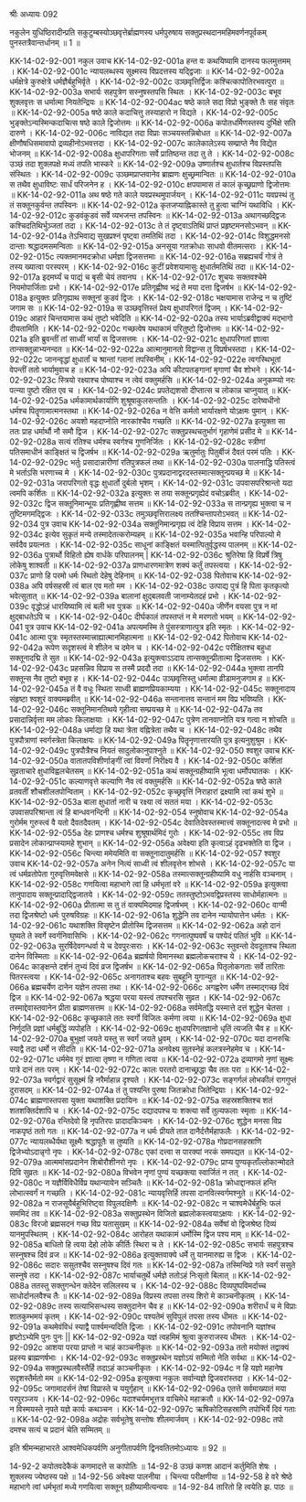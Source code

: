 श्रीः
अध्यायः 092

नकुलेन युधिष्ठिरादीन्प्रति सकुटुम्बस्योञ्छवृत्तेर्ब्राह्मणस्य धर्मपुरुषाय सक्तुप्रस्थदानमहिमवर्णनपूर्वकम् पुनस्तत्रैवान्तर्धानम् ॥ 1 ॥

KK-14-02-92-001	नकुल उवाच 
KK-14-02-92-001a	हन्त वः कथयिष्यामि दानस्य फलमुत्तमम् ।
KK-14-02-92-001c	न्यायलब्धस्य सूक्ष्मस्य विप्रदत्तस्य यद्द्विजाः ॥
KK-14-02-92-002a	धर्मक्षेत्रे कुरुक्षेत्रे धर्मज्ञैर्बहुभिर्वृते ।
KK-14-02-92-002c	उञ्छवृत्तिर्द्विजः कश्चित्कापोतिरभवत्पुरा ॥
KK-14-02-92-003a	सभार्यः सहपुत्रेण सस्नुषस्तपसि स्थितः ।
KK-14-02-92-003c	बभूव शुक्लवृत्तः स धर्मात्मा नियतेन्द्रियः ॥
KK-14-02-92-004ac	षष्ठे काले सदा विप्रो भुङ्क्ते तैः सह संवृतः ॥
KK-14-02-92-005a	षष्ठे काले कदाचित्तु तस्याहारो न विद्यते ।
KK-14-02-92-005c	भुङ्क्तेऽन्यस्मिन्कदाचित्स षष्ठे काले द्विजोत्तमः ॥
KK-14-02-92-006a	कपोतधर्मिणस्तस्य दुर्भिक्षे सति दारुणे ।
KK-14-02-92-006c	नाविद्यत तदा विप्राः सञ्चयस्तन्निबोधत ॥
KK-14-02-92-007a	क्षीणौषधिसमावापो द्रव्यहीनोऽभवत्तदा ।
KK-14-02-92-007c	कालेकालेऽस्य सम्प्राप्ते नैव विद्येत भोजनम् ॥
KK-14-02-92-008a	क्षुधापरिगताः सर्वे प्रातिष्ठन्त तदा तु ते ।
KK-14-02-92-008c	उञ्छं तदा शुक्लपक्षे मध्यं तपति भास्करे ॥
KK-14-02-92-009a	उष्णार्तश्च क्षुधार्तश्च विप्रस्तपसि संस्थितः ।
KK-14-02-92-009c	उञ्छमप्राप्तवानेव ब्राह्मणः क्षुच्छ्रमान्वितः ॥
KK-14-02-92-010a	स तथैव क्षुधाविष्टः सार्धं परिजनेन ह ।
KK-14-02-92-010c	क्षपयामास तं कालं कृच्छ्रप्राणो द्विजोत्तमः ॥
KK-14-02-92-011a	अथ षष्ठे गते काले यवप्रस्थमुपार्जयन् ।
KK-14-02-92-011c	यवप्रस्थं तु तं सक्तूनकुर्वन्त तपस्विनः ॥
KK-14-02-92-012a	कृतजप्याह्निकास्ते तु हुत्वा चाग्निं यथाविधि ।
KK-14-02-92-012c	कुडवंकुडवं सर्वे व्यभजन्त तपस्विनः ॥
KK-14-02-92-013a	अथागच्छद्द्विजः कश्चिदतिथिर्भुञ्जतां तदा ।
KK-14-02-92-013c	ते तं दृष्ट्वाऽतिथिं प्राप्तं प्रहृष्टमनसोऽभवन् ॥
KK-14-02-92-014a	तेऽभिवाद्य सुखप्रश्नं पृष्ट्वा तमतिथिं तदा ।
KK-14-02-92-014c	विशुद्धमनसो दान्ताः श्रद्धादमसमन्विताः ॥
KK-14-02-92-015a	अनसूया गतक्रोधाः साधवो वीतमत्सराः ।
KK-14-02-92-015c	त्यक्तमानमदक्रोधा धर्मज्ञा द्विजसत्तमाः ॥
KK-14-02-92-016a	सब्रह्यचर्यं गोत्रं ते तस्य ख्यात्वा परस्परम् ।
KK-14-02-92-016c	कुटीं प्रवेशयामासुः क्षुधार्तमतिथिं तदा ॥
KK-14-02-92-017a	इदमर्घ्यं च पाद्यं च बृसी चेयं तवानघ ।
KK-14-02-92-017c	शुचयः सक्तवश्चेमे नियमोपार्जिताः प्रभो ।
KK-14-02-92-017e	प्रतिगृह्णीष्व भद्रं ते मया दत्ता द्विजर्षभ ॥
KK-14-02-92-018a	इत्युक्तः प्रतिगृह्याथ सक्तूनां कुडवं द्विजः ।
KK-14-02-92-018c	भक्षयामास राजेन्द्र न च तुष्टिं जगाम सः ॥
KK-14-02-92-019a	स उञ्छवृत्तिस्तं प्रेक्ष्य क्षुधापरिगतं द्विजम् ।
KK-14-02-92-019c	आहारं चिन्तयामास कथं तुष्टो भवेदिति ॥
KK-14-02-92-020a	तस्य भार्याऽब्रवीद्वाक्यं मद्भागो दीयतामिति ।
KK-14-02-92-020c	गच्छत्वेष यथाकामं परितुष्टो द्विजोत्तमः ॥
KK-14-02-92-021a	इति ब्रुवन्तीं तां साध्वीं भार्यां स द्विजसत्तमः ।
KK-14-02-92-021c	क्षुधापरिगतां ज्ञात्वा तान्सक्तून्नाभ्यनन्दत ॥
KK-14-02-92-022a	आत्मानुमानतो विद्वान्स तु विप्रर्षभस्तदा ।
KK-14-02-92-022c	जानन्वृद्धां क्षुधार्तां च श्रान्तां ग्लानां तपस्विनीम् ।
KK-14-02-92-022e	त्वगस्थिभूतां वेपन्तीं ततो भार्यामुवाच ह ॥
KK-14-02-92-023a	अपि कीटपतङ्गानां मृगाणां चैव शोभने ।
KK-14-02-92-023c	स्त्रियो रक्ष्याश्च पोष्याश्च न त्वेवं वक्तुमर्हसि ॥
KK-14-02-92-024a	अनुकम्प्यो नरः पत्न्या पुष्टो रक्षित एव च ।
KK-14-02-92-024c	प्रपतेद्यशसो दीप्तात्स च लोकान्न चाप्नुयात् ॥
KK-14-02-92-025a	धर्मकामार्थकार्याणि शुश्रूषाकुलसन्ततिः ।
KK-14-02-92-025c	दारेष्वधीनो धर्मश्च पितॄणामात्मनस्तथा ॥
KK-14-02-92-026a	न वेत्ति कर्मतो भार्यारक्षणे योऽक्षमः पुमान् ।
KK-14-02-92-026c	अयशो महदाप्नोति नारकांश्चैव गच्छति ॥
KK-14-02-92-027a	इत्युक्ता सा ततः प्राह धर्मार्थौ नौ समौ द्विज ।
KK-14-02-92-027c	सक्तुप्रस्थचतुर्भागं गृहाणेमं प्रसीद मे ॥
KK-14-02-92-028a	सत्यं रतिश्च धर्मश्च स्वर्गश्च गुणनिर्जितः ।
KK-14-02-92-028c	स्त्रीणां पतिसमाधीनं काङ्क्षितं च द्विजर्षभ ॥
KK-14-02-92-029a	ऋतुर्मातुः पितुर्बीजं दैवतं परमं पतिः ।
KK-14-02-92-029c	भर्तुः प्रसादान्नारीणां रतिपुत्रफलं तथा ॥
KK-14-02-92-030a	पालनाद्धि पतिस्त्वं मे भर्ताऽसि भरणाच्च मे ।
KK-14-02-92-030c	पुत्रप्रदानाद्वरदस्तस्मात्सक्तून्प्रयच्छ मे ॥
KK-14-02-92-031a	जरापरिगतो वृद्धः क्षुधार्तो दुर्बलो भृशम् ।
KK-14-02-92-031c	उपवासपरिश्रान्तो यदा त्वमपि कर्शितः ॥
KK-14-02-92-032a	इत्युक्तः स तया सक्तून्प्रगृह्येदं वचोऽब्रवीत् ।
KK-14-02-92-032c	द्विज सक्तूनिमान्भूयः प्रतिगृह्णीष्व सत्तम ॥
KK-14-02-92-033a	स तान्प्रगृह्य भुक्त्वा च न तुष्टिमगमद्द्विजः ।
KK-14-02-92-033c	तमुञ्छवृत्तिरालक्ष्य ततश्चिन्तापरोऽभवत् ॥
KK-14-02-92-034	पुत्र उवाच 
KK-14-02-92-034a	सक्तूनिमान्प्रगृह्य त्वं देहि विप्राय सत्तम ।
KK-14-02-92-034c	इत्येव सुकृतं मन्ये तस्मादेतत्करोम्यहम् ॥
KK-14-02-92-035a	भवान्हि परिपाल्यो मे सर्वदैव प्रयत्नतः ।
KK-14-02-92-035c	साधूनां काङ्क्षितं यस्मात्पितुर्वृद्धस्य पालनम् ॥
KK-14-02-92-036a	पुत्रार्थो विहितो ह्येष वार्धके परिपालनम् |
KK-14-02-92-036c	श्रुतिरेषा हि विप्रर्षे त्रिषु लोकेषु शाश्वती ॥
KK-14-02-92-037a	प्राणधारणमात्रेण शक्यं कर्तुं तपस्त्वया ।
KK-14-02-92-037c	प्राणो हि परमो धर्मः स्थितो देहेषु देहिनाम् ॥
KK-14-02-92-038	पितोवाच 
KK-14-02-92-038a	अपि वर्षसहस्री त्वं बाल एव मतो मम ।
KK-14-02-92-038c	उत्पाद्य पुत्रं हि पिता कृतकृत्यो भवेत्सुतात् ॥
KK-14-02-92-039a	बालानां क्षुद्बलवती जानाम्येतदहं प्रभो ।
KK-14-02-92-039c	वृद्धोऽहं धारयिष्यामि त्वं बली भव पुत्रक ॥
KK-14-02-92-040a	जीर्णेन वयसा पुत्र न मां क्षुद्बाधतेऽपि च ।
KK-14-02-92-040c	दीर्घकालं तपस्तप्तं न मे मरणतो भयम् ॥
KK-14-02-92-041	पुत्र उवाच 
KK-14-02-92-041a	अपत्यमस्मि ते पुंसस्त्राणात्पुत्र इति स्मृतः ।
KK-14-02-92-041c	आत्मा पुत्रः स्मृतस्तस्मात्त्राह्यात्मानमिहात्मना ॥
KK-14-02-92-042	पितोवाच 
KK-14-02-92-042a	रूपेण सदृशस्त्वं मे शीलेन च दमेन च ।
KK-14-02-92-042c	परीक्षितश्च बहुधा सक्तूनादद्मि ते सुत ॥
KK-14-02-92-043a	इत्युक्त्वाऽऽदाय तान्सक्तून्प्रीतात्मा द्विजसत्तमः ।
KK-14-02-92-043c	प्रहसन्निव विप्राय स तस्मै प्रददौ तदा ॥
KK-14-02-92-044a	भुक्त्वा तानपि सक्तून्स नैव तुष्टो बभूव ह ।
KK-14-02-92-044c	उञ्छवृत्तिस्तु धर्मात्मा व्रीडामनुजगाम ह ॥
KK-14-02-92-045a	तं वै वधूः स्थिता साध्वी ब्राह्मणप्रियकाम्यया ।
KK-14-02-92-045c	सक्तूनादाय संहृष्टा श्वशुरं वाक्यमब्रवीत् ॥
KK-14-02-92-046a	सन्तानात्तव सन्तानं मम विप्र भविष्यति ।
KK-14-02-92-046c	सक्तूनिमानतिथये गृहीत्वा सम्प्रयच्छ मे ॥
KK-14-02-92-047a	तव प्रसादान्निर्वृत्ता मम लोकाः किलाक्षयाः ।
KK-14-02-92-047c	पुत्रेण तानवाप्नोति यत्र गत्वा न शोचति ॥
KK-14-02-92-048a	धर्माद्या हि यथा त्रेता वह्नित्रेता तथैव च ।
KK-14-02-92-048c	तथैव पुत्रपौत्राणां स्वर्गस्त्रेता किलाक्षयः ॥
KK-14-02-92-049a	पितॄनृणात्तारयति पुत्र इत्यनुशुश्रुम ।
KK-14-02-92-049c	पुत्रपौत्रैश्च नियतं सादुलोकानुपाश्नुते ॥
KK-14-02-92-050	श्वशुर उवाच 
KK-14-02-92-050a	वातातपविशीर्णाङ्गीं त्वां विवर्णां निरीक्ष्य वै ।
KK-14-02-92-050c	कर्शितां सुव्रताचारे क्षुधाविह्वलचेतसम् ॥
KK-14-02-92-051a	कथं सक्तून्ग्रहीष्यामि भूत्वा धर्मोपघातकः ।
KK-14-02-92-051c	कल्याणवृत्ते कल्याणि नैव त्वं वक्तुमर्हसि ॥
KK-14-02-92-052a	षष्ठे काले व्रतवतीं शौचशीलतपोन्विताम् ।
KK-14-02-92-052c	कृच्छ्रवृत्तिं निराहारां द्रक्ष्यामि त्वां कथं शुभे ॥
KK-14-02-92-053a	बाला क्षुधार्ता नारी च रक्ष्या त्वं सततं मया ।
KK-14-02-92-053c	उपवासपरिश्रान्ता त्वं हि बान्धवनन्दिनी ॥
KK-14-02-92-054	स्नुषोवाच 
KK-14-02-92-054a	गुरोर्मम गुरुस्त्वं वै यतो दैवतदैवतम् ।
KK-14-02-92-054c	देवातिदेवस्तस्मात्त्वं सक्तूनादत्स्व मे प्रभो ॥
KK-14-02-92-055a	देहः प्राणश्च धर्मश्च शुश्रूषार्थमिदं गुरोः ।
KK-14-02-92-055c	तव विप्र प्रसादेन लोकान्प्राप्स्यामहे शुभान् ॥
KK-14-02-92-056a	अवेक्ष्या इति कृत्वाऽहं दृढभक्तेति वा द्विज ।
KK-14-02-92-056c	चिन्त्या ममेयमिति वा सक्तूनादातुमर्हसि ॥
KK-14-02-92-057	श्वशुर उवाच 
KK-14-02-92-057a	अनेन नित्यं साध्वी त्वं शीलवृत्तेन शोभसे ।
KK-14-02-92-057c	या त्वं धर्मव्रतोपेता गुरुवृत्तिमवेक्षसे ॥
KK-14-02-92-058a	तस्मात्सक्तून्ग्रहीष्यामि वधु नार्हसि वञ्चनाम् ।
KK-14-02-92-058c	गणयित्वा महाभागे त्वां हि धर्मभृतां वरे ॥
KK-14-02-92-059a	इत्युक्त्वा तानुपादाय सक्तून्प्रादाद्द्विजातये ।
KK-14-02-92-059c	ततस्तुष्टोऽभवद्विप्रस्तस्य साधोर्महात्मनः ॥
KK-14-02-92-060a	प्रीतात्मा स तु तं वाक्यमिदमाह द्विजर्षभम् ।
KK-14-02-92-060c	वाग्मी तदा द्विजश्रेष्टो धर्मः पुरुषविग्रहः ॥
KK-14-02-92-061a	शुद्धेनि तव दानेन न्यायोपात्तेन धर्मतः ।
KK-14-02-92-061c	यथाशक्ति विसृष्टेन प्रीतोस्मि द्विजसत्तम ॥
KK-14-02-92-062a	अहो दानं घुष्यते ते स्वर्गे स्वर्गनिवासिभिः ।
KK-14-02-92-062c	गगनात्पुष्पवर्षं च पश्येदं पतितं भुवि ॥
KK-14-02-92-063a	सुरर्षिदेवगन्धर्वा ये च देवपुरःसराः ।
KK-14-02-92-063c	स्तुवन्तो देवदूताश्च स्थिता दानेन विस्मिताः ॥
KK-14-02-92-064a	ब्रह्मर्षयो विमानस्था ब्रह्मलोकचराश्च ये ।
KK-14-02-92-064c	काङ्क्षन्ते दर्शनं तुभ्यं दिवं व्रज द्विजर्षभ ॥
KK-14-02-92-065a	पितृलोकगताः सर्वे तारिताः पितरस्त्वया ।
KK-14-02-92-065c	अनागताश्च बहवः सुबहूनि युगान्युत ॥
KK-14-02-92-066a	ब्रह्मचर्येण दानेन यज्ञेन तपसा तथा ।
KK-14-02-92-066c	अगह्वरेण धर्मेण तस्माद्गच्छ दिवं द्विज ॥
KK-14-02-92-067a	श्रद्धया परया यस्त्वं तपश्चरसि सुव्रत ।
KK-14-02-92-067c	तस्माद्देवास्तवानेन प्रीता ब्राह्मणसत्तम ॥
KK-14-02-92-068a	सर्वमेतद्धि यस्मात्ते दत्तं शुद्धेन चेतसा ।
KK-14-02-92-068c	कृच्छ्रकाले ततः स्वर्गो विजितः कर्मणा त्वया ॥
KK-14-02-92-069a	क्षुधा निर्णुदति प्रज्ञां धर्मबुद्धिं व्यपोहति ।
KK-14-02-92-069c	क्षुधापरिगतज्ञानो धृतिं त्यजति चैव ह ॥
KK-14-02-92-070a	बुभुक्षां जयते यस्तु स स्वर्गं जयते ध्रुवम् ।
KK-14-02-92-070c	यदा दानरुचिः स्याद्वै तदा धर्मो न सीदति ॥
KK-14-02-92-071a	अनवेक्ष्य सुतस्नेहं कलत्रस्नेहमेव च ।
KK-14-02-92-071c	धर्ममेव गुरं ज्ञात्वा तृष्णा न गणिता त्वया ॥
KK-14-02-92-072a	द्रव्यागमो नृणां सूक्ष्मः पात्रे दानं ततः परम् ।
KK-14-02-92-072c	कालः परतरो दानाच्छ्रद्धा चैव ततः परा ॥
KK-14-02-92-073a	स्वर्गद्वारं सुसूक्ष्मं हि नरैर्माहान्न दृश्यते ।
KK-14-02-92-073c	सङ्गर्गलं लोभकीलं रागगुप्तं दुरासदम् ॥
KK-14-02-92-074a	तं तु पश्यन्ति पुरुषा जितक्रोधा जितेन्द्रियाः ।
KK-14-02-92-074c	ब्राह्मणास्तपसा युक्ता यथाशक्ति प्रदायिनः ॥
KK-14-02-92-075a	सहस्रशक्तिश्च शतं शतशक्तिर्दशापि च ।
KK-14-02-92-075c	दद्यादपश्च यः शक्त्या सर्वे तुल्यफलाः स्मृताः ॥
KK-14-02-92-076a	रन्तिदेवो हि नृपतिरपः प्रादादकिञ्चनः ।
KK-14-02-92-076c	शुद्धेन मनसा विप्र नाकपृष्ठं ततो गतः ॥
KK-14-02-92-077a	न धर्मः प्रीयते तात दानैर्दत्तैर्महाफलैः ।
KK-14-02-92-077c	न्यायलब्धैर्यथा सूक्ष्मैः श्रद्धापूतैः स तुष्यति ॥
KK-14-02-92-078a	गोप्रदानसहस्राणि द्विजेभ्योऽदान्नृगो नृपः ।
KK-14-02-92-078c	एकां दत्त्वा स पारक्यां नरकं समपद्यत ॥
KK-14-02-92-079a	आत्ममांसप्रदानेन शिबोरौशीनरो नृपः ।
KK-14-02-92-079c	प्राप्य पुण्यकृताँल्लोकान्मोदते दिवि सुव्रतः ॥
KK-14-02-92-080a	विभवेन नृणां पुण्यं यच्छक्त्या स्वार्जितं न तत् ।
KK-14-02-92-080c	न यज्ञैर्विविधैर्विप्र यथान्यायेन सञ्चितैः ॥
KK-14-02-92-081a	क्रोधाद्दानफलं हन्ति लोभात्स्वर्गं न गच्छति ।
KK-14-02-92-081c	न्यायवृत्तिर्हि तपसा दानवित्स्वर्गमश्नुते ॥
KK-14-02-92-082a	न राजसूयैर्बहुभिरिष्ट्वा विपुलदक्षिणैः ॥
KK-14-02-92-082c	न चाश्वमेधैर्बहुभिः फलं सममिदं तव ॥
KK-14-02-92-083a	सक्तुप्रस्थेन विजितो ब्रह्मलोकस्त्वयाऽक्षयः ।
KK-14-02-92-083c	विरजो ब्रह्मसदनं गच्छ विप्र यतासुखम् ॥
KK-14-02-92-084a	सर्वेषां वो द्विजश्रेष्ठ दिव्यं यानमुपस्थितम् ।
KK-14-02-92-084c	आरोहत यथाकामं धर्मोस्मि द्विज पश्य माम् ॥
KK-14-02-92-085a	बाधितो हि त्वया देहो लोके कीर्तिः स्थिरा च ते ।
KK-14-02-92-085c	सभार्यः सहपुत्रश्च सस्नुषश्च दिवं व्रज ॥
KK-14-02-92-086a	इत्युक्तवाक्ये धर्मे तु यानमारुह्य स द्विजः ।
KK-14-02-92-086c	सदारः ससुतश्चैव सस्नुषश्च दिवं गतः ॥
KK-14-02-92-087a	तस्मिन्विप्रे गते स्वर्गं ससुते सस्नुषे तदा ।
KK-14-02-92-087c	भार्याचतुर्थे धर्मज्ञे ततोऽहं निःसृतो बिलात् ॥
KK-14-02-92-088a	ततस्तु सक्तुगन्धेन क्लेदेन सलिलस्य च ।
KK-14-02-92-088c	दिव्यपुष्पविमर्दाच्च साधोर्दानलवैश्च तैः ॥
KK-14-02-92-089a	विप्रस्य तपसा तस्य शिरो मे काञ्चनीकृतम् ।
KK-14-02-92-089c	तस्य सत्याभिसन्धस्य सक्तुदानेन चैव ह ॥
KK-14-02-92-090a	शरीरार्धं च मे विप्राः शातकुम्भमयं कृतम् ।
KK-14-02-92-090c	पश्यतेमं सुविपुलं तपसा तस्य धीमतः ॥
KK-14-02-92-091a	कथमेवंविधं स्याद्वै पार्श्वमन्यदिति द्विजाः ।
KK-14-02-92-091c	तपोवनानि यज्ञांश्च हृष्टोऽभ्येमि पुनः पुनः ||
KK-14-02-92-092a	यज्ञं त्वहमिमं श्रुत्वा कुरुराजस्य धीमतः ।
KK-14-02-92-092c	आशया परया प्राप्तो न चाहं काञ्चनीकृतः ॥
KK-14-02-92-093a	ततो मयोक्तं तद्वाक्यं प्रहस्य ब्राह्मणर्षभाः ।
KK-14-02-92-093c	सक्तुप्रस्थेन यज्ञोऽयं सम्मितो नेति सर्वथा ॥
KK-14-02-92-094a	सक्तुप्रस्थलवैस्तैर्हि तदाऽहं काञ्चनीकृतः ।
KK-14-02-92-094c	न हि यज्ञो महानेष सदृशस्तैर्मतो मम ॥
KK-14-02-92-095a	इत्युक्त्वा नकुलः सर्वान्यज्ञे द्विजवरांस्तदा ।
KK-14-02-92-095c	जगामादर्सनं तेषां विप्रास्ते च ययुर्गृहान् ॥
KK-14-02-92-096a	एतत्ते सर्वमाख्यातं मया परपुरञ्जय ।
KK-14-02-92-096c	यदाश्चर्यमभूत्तत्र वाचिमेधे महाक्रतौ ॥
KK-14-02-92-097a	न विस्मयस्ते नृपते यज्ञे कार्यः कथञ्चन ।
KK-14-02-92-097c	ऋषिकोटिसहस्राणि तपोभिर्ये दिवं गताः ॥
KK-14-02-92-098a	अद्रोहः सर्वभूतेषु सन्तोषः शीलमार्जवम् ।
KK-14-02-92-098c	तपो दमश्च सत्यं च प्रदानं चेति सम्मितम् ॥ 

इति श्रीमन्महाभारते आश्वमेधिकपर्वणि अनुगीतापर्वणि द्विनवतितमोऽध्यायः ॥ 92 ॥

14-92-2 कपोतवदेकैकं कणमादत्ते स कापोतिः ॥ 14-92-8 उञ्छं कणश आदानं कर्तुमिति शेषः । शुक्लस्य ज्येष्ठस्य पक्षे ॥ 14-92-56 अवेक्ष्या पालनीया । चिन्त्या परीक्षणीया ॥ 14-92-58 हे वरे श्रेष्ठे महाभागे त्वां धर्मभृतां मध्ये गणयित्वा सक्तून् ग्रहीष्यामीत्यन्वयः ॥ 14-92-84 तारितो हि त्वयेति झ. पाठः ॥
